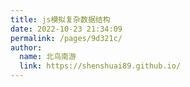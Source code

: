 ```yaml
---
title: js模拟复杂数据结构
date: 2022-10-23 21:34:09
permalink: /pages/9d321c/
author: 
  name: 北鸟南游
  link: https://shenshuai89.github.io/
---
```

